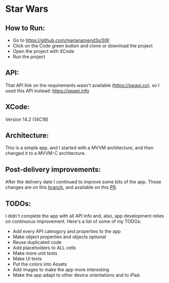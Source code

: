 # Star Wars

## How to Run:
- Go to https://github.com/marianamend3s/SW
- Click on the Code green button and clone or download the project
- Open the project with XCode
- Run the project

## API:
That API link on the requirements wasn't available (https://swapi.co), so I used this API instead: https://swapi.info

## XCode:
Version 14.2 (14C18)

## Architecture:
This is a simple app, and I started with a MVVM architecture, and then changed it to a MVVM-C architecture.

## Post-delivery improvements:
After the delivery date I continued to improve some bits of the app. Those changes are on this [branch](https://github.com/marianamend3s/SW/tree/post-delivery-improvements), and available on this [PR](https://github.com/marianamend3s/SW/pull/1).

## TODOs:
I didn't complete the app with all API info and, also, app development relies on continuous improvement.
Here's a list of some of my TODOs:

- Add every API cateogory and properties to the app
- Make object properties and objects optional
- Reuse duplicated code 
- Add placeholders to ALL cells
- Make more unit tests
- Make UI tests
- Put the colors into Assets
- Add images to make the app more interesting
- Make the app adapt to other device orientations and to iPad.
